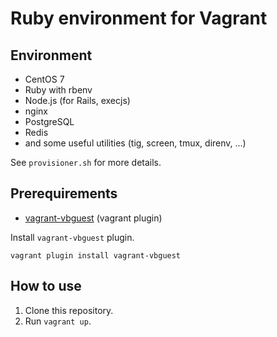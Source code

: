 Ruby environment for Vagrant
============================

Environment
-----------

- CentOS 7
- Ruby with rbenv
- Node.js (for Rails, execjs)
- nginx
- PostgreSQL
- Redis
- and some useful utilities (tig, screen, tmux, direnv, ...)

See `provisioner.sh` for more details.

Prerequirements
---------------

- [vagrant-vbguest](https://github.com/dotless-de/vagrant-vbguest) (vagrant plugin)

Install `vagrant-vbguest` plugin.

```
vagrant plugin install vagrant-vbguest
```

How to use
----------

1. Clone this repository.
2. Run `vagrant up`.
